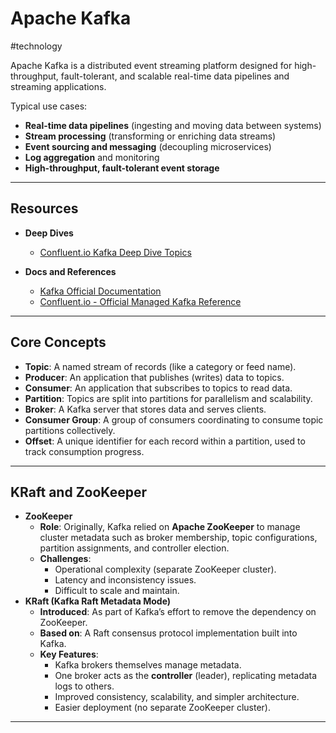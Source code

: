 # Apache Kafka

#technology

Apache Kafka is a distributed event streaming platform designed for high-throughput, fault-tolerant, and scalable real-time data pipelines and streaming applications.

Typical use cases:

- **Real-time data pipelines** (ingesting and moving data between systems)
- **Stream processing** (transforming or enriching data streams)
- **Event sourcing and messaging** (decoupling microservices)
- **Log aggregation** and monitoring
- **High-throughput, fault-tolerant event storage**

---
## Resources

- **Deep Dives**
	- [Confluent.io Kafka Deep Dive Topics](https://developer.confluent.io/learn/)

- **Docs and References**
	- [Kafka Official Documentation](https://kafka.apache.org/documentation/)
	- [Confluent.io - Official Managed Kafka Reference](https://developer.confluent.io/)

---
## Core Concepts

- **Topic**: A named stream of records (like a category or feed name).
- **Producer**: An application that publishes (writes) data to topics.
- **Consumer**: An application that subscribes to topics to read data.
- **Partition**: Topics are split into partitions for parallelism and scalability.
- **Broker**: A Kafka server that stores data and serves clients.
- **Consumer Group**: A group of consumers coordinating to consume topic partitions collectively.
- **Offset**: A unique identifier for each record within a partition, used to track consumption progress.

---

## KRaft and ZooKeeper

- **ZooKeeper**
	- **Role**: Originally, Kafka relied on **Apache ZooKeeper** to manage cluster metadata such as broker membership, topic configurations, partition assignments, and controller election.
	- **Challenges**:
	    - Operational complexity (separate ZooKeeper cluster).
	    - Latency and inconsistency issues.
	    - Difficult to scale and maintain.
- **KRaft (Kafka Raft Metadata Mode)**
	- **Introduced**: As part of Kafka’s effort to remove the dependency on ZooKeeper.
	- **Based on**: A Raft consensus protocol implementation built into Kafka.
	- **Key Features**:
	    - Kafka brokers themselves manage metadata.
	    - One broker acts as the **controller** (leader), replicating metadata logs to others.
	    - Improved consistency, scalability, and simpler architecture.
	    - Easier deployment (no separate ZooKeeper cluster).

---